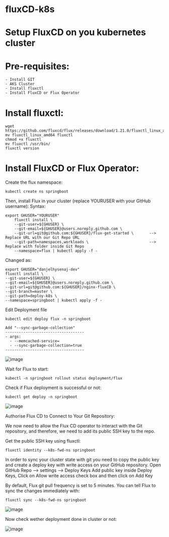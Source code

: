# fluxCD-k8s
# Setup FluxCD on you kubernetes cluster

# Pre-requisites:
    - Install GIT
    - AKS Cluster
    - Install fluxctl
    - Install FluxCD or Flux Operator
# Install fluxctl:
    wget https://github.com/fluxcd/flux/releases/download/1.21.0/fluxctl_linux_amd64
    mv fluxctl_linux_amd64 fluxctl
    chmod +x fluxctl
    mv fluxctl /usr/bin/
    fluxctl version
# Install FluxCD or Flux Operator:
  Create the flux namespace:
    
    kubectl create ns springboot
Then, install Flux in your cluster (replace YOURUSER with your GitHub username):
  Syntax:    
    
    export GHUSER="YOURUSER"
        fluxctl install \
        --git-user=${GHUSER} \
        --git-email=${GHUSER}@users.noreply.github.com \
        --git-url=git@github.com:${GHUSER}/flux-get-started \		--> Replace URL with our Git Repo URL
        --git-path=namespaces,workloads \				            --> Replace with folder inside Git Repo
        --namespace=flux | kubectl apply -f -
  
  Changed as:
    
    export GHUSER="danjelhysenaj-dev"
    fluxctl install \
    --git-user=${GHUSER} \
    --git-email=${GHUSER}@users.noreply.github.com \
    --git-url=git@github.com:${GHUSER}/nginx-fluxCD \
    --git-branch=master \
    --git-path=deploy-k8s \
    --namespace=springboot | kubectl apply -f -
  Edit Deployment file
  
    kubectl edit deploy flux -n springboot
    
    Add "--sync-garbage-collection"
    -----------------------------------
    - args:
      - --memcached-service=
      - --sync-garbage-collection=true    
    -----------------------------------
  ![image](https://user-images.githubusercontent.com/58024415/108061521-75d4c280-707e-11eb-897e-63c186f6d5a0.png)

  Wait for Flux to start:
  
    kubectl -n springboot rollout status deployment/flux
      
  Check if Flux deployment is successful or not:
  
    kubectl get deploy -n springboot
    
  ![image](https://user-images.githubusercontent.com/58024415/108053154-0d341880-7073-11eb-8844-8937f07ba4f2.png)
    
  Authorise Flux CD to Connect to Your Git Repository:
  
  We now need to allow the Flux CD operator to interact with the Git repository, and therefore, we need to add its public SSH key to the repo.
  
  Get the public SSH key using fluxctl:
    
    fluxctl identity --k8s-fwd-ns springboot
    
  In order to sync your cluster state with git you need to copy the public key and create a deploy key with write access on your GitHub repository.
  Open GitHub Repo --> settings --> Deploy Keys
  Add public key inside Deploy Keys, Click on Allow write access check box and then click on Add Key 
  


  By default, Flux git pull frequency is set to 5 minutes. You can tell Flux to sync the changes immediately with:
  
    fluxctl sync --k8s-fwd-ns springboot
  
  ![image](https://user-images.githubusercontent.com/58024415/108053429-6ac86500-7073-11eb-88cb-a42e71967f09.png)
  
  Now check wether deployment done in cluster or not:
  
  ![image](https://user-images.githubusercontent.com/58024415/108053527-87fd3380-7073-11eb-927f-b2789613ff4e.png)  
